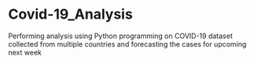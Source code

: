 # Covid-19_Analysis
Performing analysis using Python programming on COVID-19 dataset collected from multiple countries and forecasting the cases for upcoming next week
